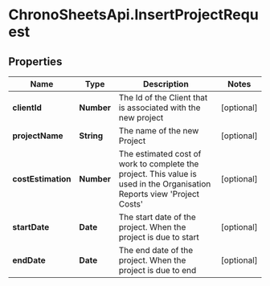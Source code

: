 # ChronoSheetsApi.InsertProjectRequest

## Properties

Name | Type | Description | Notes
------------ | ------------- | ------------- | -------------
**clientId** | **Number** | The Id of the Client that is associated with the new project | [optional] 
**projectName** | **String** | The name of the new Project | [optional] 
**costEstimation** | **Number** | The estimated cost of work to complete the project.  This value is used in the Organisation Reports view &#39;Project Costs&#39; | [optional] 
**startDate** | **Date** | The start date of the project.  When the project is due to start | [optional] 
**endDate** | **Date** | The end date of the project.  When the project is due to end | [optional] 



